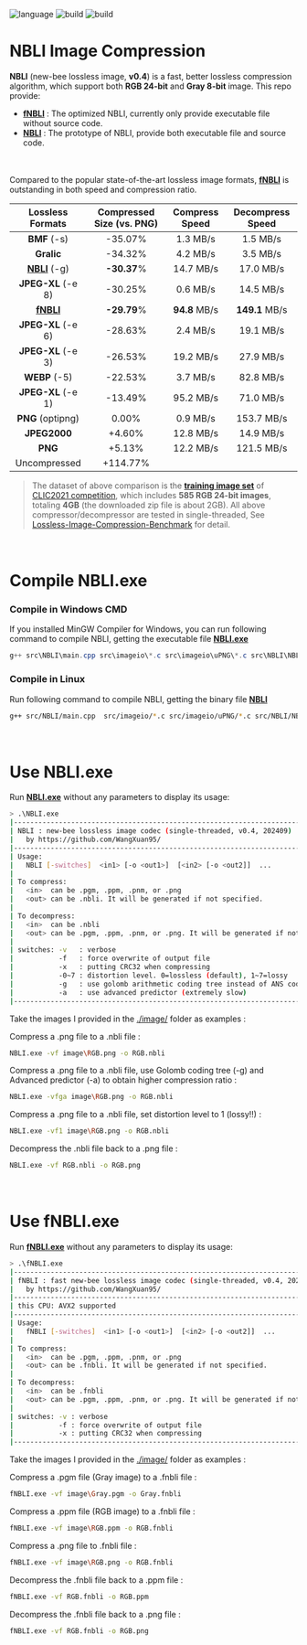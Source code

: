  ![language](https://img.shields.io/badge/language-C++-orange.svg) ![build](https://img.shields.io/badge/build-Windows-blue.svg) ![build](https://img.shields.io/badge/build-linux-FF1010.svg)

# NBLI Image Compression

**NBLI** (new-bee lossless image, **v0.4**) is a fast, better lossless compression algorithm, which support both **RGB 24-bit** and **Gray 8-bit** image. This repo provide:

- **[fNBLI](./fNBLI.exe)** : The optimized NBLI, currently only provide executable file without source code.
- **[NBLI](./src_NBLI)** : The prototype of NBLI, provide both executable file and source code.

　

Compared to the popular state-of-the-art lossless image formats, **[fNBLI](./fNBLI.exe)** is outstanding in both speed and compression ratio.

|      Lossless Formats       | Compressed Size (vs. PNG) | Compress Speed | Decompress Speed |
| :-------------------------: | :-----------------------: | :------------: | :--------------: |
|        **BMF** (-s)         |          -35.07%          |    1.3 MB/s    |     1.5 MB/s     |
|         **Gralic**          |          -34.32%          |    4.2 MB/s    |     3.5 MB/s     |
| **[NBLI](./src_NBLI)** (-g) |        **-30.37**%        |   14.7 MB/s    |    17.0 MB/s     |
|     **JPEG-XL** (-e 8)      |          -30.25%          |    0.6 MB/s    |    14.5 MB/s     |
|  **[fNBLI](./fNBLI.exe)**   |        **-29.79**%        | **94.8** MB/s  |  **149.1** MB/s  |
|     **JPEG-XL** (-e 6)      |          -28.63%          |    2.4 MB/s    |    19.1 MB/s     |
|     **JPEG-XL** (-e 3)      |          -26.53%          |   19.2 MB/s    |    27.9 MB/s     |
|        **WEBP** (-5)        |          -22.53%          |    3.7 MB/s    |    82.8 MB/s     |
|     **JPEG-XL** (-e 1)      |          -13.49%          |   95.2 MB/s    |    71.0 MB/s     |
|      **PNG** (optipng)      |           0.00%           |    0.9 MB/s    |    153.7 MB/s    |
|        **JPEG2000**         |          +4.60%           |   12.8 MB/s    |    14.9 MB/s     |
|           **PNG**           |          +5.13%           |   12.2 MB/s    |    121.5 MB/s    |
|        Uncompressed         |         +114.77%          |                |                  |

> The dataset of above comparison is the **[training image set](https://data.vision.ee.ethz.ch/cvl/clic/professional_train_2020.zip)** of [CLIC2021 competition](https://clic.compression.cc/2021/tasks/index.html), which includes **585 RGB 24-bit images**, totaling **4GB** (the downloaded zip file is about 2GB). All above compressor/decompressor are tested in single-threaded, See [Lossless-Image-Compression-Benchmark](https://github.com/WangXuan95/Image-Compression-Benchmark) for detail.

　

# Compile NBLI.exe

### Compile in Windows CMD

If you installed MinGW Compiler for Windows, you can run following command to compile NBLI, getting the executable file [**NBLI.exe**](NBLI.exe)

```powershell
g++ src\NBLI\main.cpp src\imageio\*.c src\imageio\uPNG\*.c src\NBLI\NBLI.cpp -static -O3 -Wall -o NBLI.exe
```

### Compile in Linux

Run following command to compile NBLI, getting the binary file [**NBLI**](./NBLI)

```bash
g++ src/NBLI/main.cpp  src/imageio/*.c src/imageio/uPNG/*.c src/NBLI/NBLI.cpp -static -O3 -Wall -o NBLI
```

　

# Use NBLI.exe

Run [**NBLI.exe**](./NBLI.exe) without any parameters to display its usage:

```bash
> .\NBLI.exe
|----------------------------------------------------------------------------------|
| NBLI : new-bee lossless image codec (single-threaded, v0.4, 202409)              |
|   by https://github.com/WangXuan95/                                              |
|----------------------------------------------------------------------------------|
| Usage:                                                                           |
|   NBLI [-switches]  <in1> [-o <out1>]  [<in2> [-o <out2]]  ...                   |
|                                                                                  |
| To compress:                                                                     |
|   <in>  can be .pgm, .ppm, .pnm, or .png                                         |
|   <out> can be .nbli. It will be generated if not specified.                     |
|                                                                                  |
| To decompress:                                                                   |
|   <in>  can be .nbli                                                             |
|   <out> can be .pgm, .ppm, .pnm, or .png. It will be generated if not specified. |
|                                                                                  |
| switches: -v   : verbose                                                         |
|           -f   : force overwrite of output file                                  |
|           -x   : putting CRC32 when compressing                                  |
|           -0~7 : distortion level. 0=lossless (default), 1~7=lossy               |
|           -g   : use golomb arithmetic coding tree instead of ANS coding (slower)|
|           -a   : use advanced predictor (extremely slow)                         |
|----------------------------------------------------------------------------------|
```

Take the images I provided in the [./image/](./image/) folder as examples :

Compress a .png file to a .nbli file :

```bash
NBLI.exe -vf image\RGB.png -o RGB.nbli
```

Compress a .png file to a .nbli file, use Golomb coding tree (-g) and Advanced predictor (-a) to obtain higher compression ratio :

```bash
NBLI.exe -vfga image\RGB.png -o RGB.nbli
```

Compress a .png file to a .nbli file, set distortion level to 1 (lossy!!) :

```bash
NBLI.exe -vf1 image\RGB.png -o RGB.nbli
```

Decompress the .nbli file back to a .png file :

```bash
NBLI.exe -vf RGB.nbli -o RGB.png
```

　

# Use fNBLI.exe

Run [**fNBLI.exe**](./fNBLI.exe) without any parameters to display its usage:

```bash
> .\fNBLI.exe
|----------------------------------------------------------------------------------|
| fNBLI : fast new-bee lossless image codec (single-threaded, v0.4, 202409)        |
|   by https://github.com/WangXuan95/                                              |
|----------------------------------------------------------------------------------|
| this CPU: AVX2 supported                                                         |
|----------------------------------------------------------------------------------|
| Usage:                                                                           |
|   fNBLI [-switches]  <in1> [-o <out1>]  [<in2> [-o <out2]]  ...                  |
|                                                                                  |
| To compress:                                                                     |
|   <in>  can be .pgm, .ppm, .pnm, or .png                                         |
|   <out> can be .fnbli. It will be generated if not specified.                    |
|                                                                                  |
| To decompress:                                                                   |
|   <in>  can be .fnbli                                                            |
|   <out> can be .pgm, .ppm, .pnm, or .png. It will be generated if not specified. |
|                                                                                  |
| switches: -v : verbose                                                           |
|           -f : force overwrite of output file                                    |
|           -x : putting CRC32 when compressing                                    |
|----------------------------------------------------------------------------------|
```

Take the images I provided in the [./image/](./image/) folder as examples :

Compress a .pgm file (Gray image) to a .fnbli file :

```bash
fNBLI.exe -vf image\Gray.pgm -o Gray.fnbli
```

Compress a .ppm file (RGB image) to a .fnbli file :

```bash
fNBLI.exe -vf image\RGB.ppm -o RGB.fnbli
```

Compress a .png file to .fnbli file :

```bash
fNBLI.exe -vf image\RGB.png -o RGB.fnbli
```

Decompress the .fnbli file back to a .ppm file :

```bash
fNBLI.exe -vf RGB.fnbli -o RGB.ppm
```

Decompress the .fnbli file back to a .png file :

```bash
fNBLI.exe -vf RGB.fnbli -o RGB.png
```

